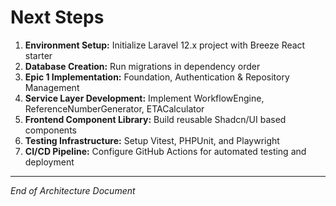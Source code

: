 # Next Steps

1. **Environment Setup:** Initialize Laravel 12.x project with Breeze React starter
2. **Database Creation:** Run migrations in dependency order
3. **Epic 1 Implementation:** Foundation, Authentication & Repository Management
4. **Service Layer Development:** Implement WorkflowEngine, ReferenceNumberGenerator, ETACalculator
5. **Frontend Component Library:** Build reusable Shadcn/UI based components
6. **Testing Infrastructure:** Setup Vitest, PHPUnit, and Playwright
7. **CI/CD Pipeline:** Configure GitHub Actions for automated testing and deployment

---

*End of Architecture Document*